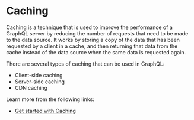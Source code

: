 # Caching

Caching is a technique that is used to improve the performance of a GraphQL server by reducing the number of requests that need to be made to the data source. It works by storing a copy of the data that has been requested by a client in a cache, and then returning that data from the cache instead of the data source when the same data is requested again.

There are several types of caching that can be used in GraphQL:

- Client-side caching
- Server-side caching
- CDN caching

Learn more from the following links:

- [Get started with Caching](https://graphql.org/learn/caching/)

